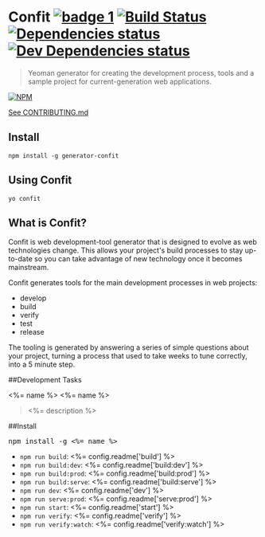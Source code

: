 # Confit [![badge 1](https://img.shields.io/badge/follows-npm%20checklist-brightgreen.svg)](CHECKLIST.md) [![Build Status](https://travis-ci.org/odecee/generator-confit.svg)](https://travis-ci.org/odecee/generator-confit) [![Dependencies status](https://david-dm.org/odecee/generator-confit/status.svg?theme=shields.io)](https://david-dm.org/odecee/generator-confit#info=dependencies) [![Dev Dependencies status](https://david-dm.org/odecee/generator-confit/dev-status.svg?theme=shields.io)](https://david-dm.org/odecee/generator-confit#info=devDependencies)

> Yeoman generator for creating the development process, tools and a sample project for current-generation web applications.

[![NPM](https://nodei.co/npm/generator-confit.png?downloads=true)](https://npmjs.org/package/generator-confit)

[See CONTRIBUTING.md](CONTRIBUTING.md)

## Install

    npm install -g generator-confit

## Using Confit

    yo confit

## What is Confit?

Confit is web development-tool generator that is designed to evolve as web technologies change. This allows your project's 
build processes to stay up-to-date so you can take advantage of new technology once it becomes mainstream. 

Confit generates tools for the main development processes in web projects:
- develop
- build
- verify
- test
- release

The tooling is generated by answering a series of simple questions about your project, turning a process that used to take weeks to
tune correctly, into a 5 minute step.


##Development Tasks
<!--- 
[name]
--> <%= name %> <!---
[]
-->

# <!--- [name]--><%= name %><!---[]-->
> <!--- [description]--><%= description %><!---[]-->



##Install

<pre>npm install -g <!--[name]--><%= name %><!--[]--></pre>

- `npm run build`: <!--[config.readme['build']]--><%= config.readme['build'] %><!--[]-->
- `npm run build:dev`: <!--[config.readme['build:dev']]--><%= config.readme['build:dev'] %><!--[]-->
- `npm run build:prod`: <!--[config.readme['build:prod']]--><%= config.readme['build:prod'] %><!--[]-->
- `npm run build:serve`: <!--[config.readme['build:serve']]--><%= config.readme['build:serve'] %><!--[]-->
- `npm run dev`: <!--[config.readme['dev']]--><%= config.readme['dev'] %><!--[]-->
- `npm run serve:prod`: <!--[config.readme['serve:prod']]--><%= config.readme['serve:prod'] %><!--[]-->
- `npm run start`: <!--[config.readme['start']]--><%= config.readme['start'] %><!--[]-->
- `npm run verify`: <!--[config.readme['verify']]--><%= config.readme['verify'] %><!--[]-->
- `npm run verify:watch`: <!--[config.readme['verify:watch']]--><%= config.readme['verify:watch'] %><!--[]-->
